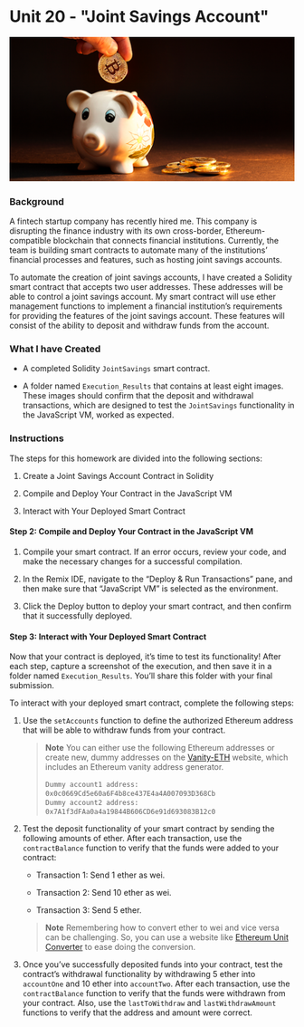 # Unit 20 - "Joint Savings Account"

![alt=“”](Images/20-5-challenge-image.png)

### Background

A fintech startup company has recently hired me. This company is disrupting the finance industry with its own cross-border, Ethereum-compatible blockchain that connects financial institutions. Currently, the team is building smart contracts to automate many of the institutions’ financial processes and features, such as hosting joint savings accounts.

To automate the creation of joint savings accounts, I have created a Solidity smart contract that accepts two user addresses. These addresses will be able to control a joint savings account. My smart contract will use ether management functions to implement a financial institution’s requirements for providing the features of the joint savings account. These features will consist of the ability to deposit and withdraw funds from the account.

### What I have Created

* A completed Solidity `JointSavings` smart contract.

* A folder named `Execution_Results` that contains at least eight images. These images should confirm that the deposit and withdrawal transactions, which are designed to test the `JointSavings` functionality in the JavaScript VM, worked as expected.

### Instructions

The steps for this homework are divided into the following sections:

1. Create a Joint Savings Account Contract in Solidity

2. Compile and Deploy Your Contract in the JavaScript VM

3. Interact with Your Deployed Smart Contract



#### Step 2: Compile and Deploy Your Contract in the JavaScript VM

1. Compile your smart contract. If an error occurs, review your code, and make the necessary changes for a successful compilation.

2. In the Remix IDE, navigate to the “Deploy & Run Transactions” pane, and then make sure that “JavaScript VM” is selected as the environment.

3. Click the Deploy button to deploy your smart contract, and then confirm that it successfully deployed.

#### Step 3: Interact with Your Deployed Smart Contract

Now that your contract is deployed, it’s time to test its functionality! After each step, capture a screenshot of the execution, and then save it in a folder named `Execution_Results`. You’ll share this folder with your final submission.

To interact with your deployed smart contract, complete the following steps:

1. Use the `setAccounts` function to define the authorized Ethereum address that will be able to withdraw funds from your contract.

     > **Note** You can either use the following Ethereum addresses or create new, dummy addresses on the [Vanity-ETH](https://vanity-eth.tk/) website, which includes an Ethereum vanity address generator.
    >
    > ```text
    > Dummy account1 address: 0x0c0669Cd5e60a6F4b8ce437E4a4A007093D368Cb
    > Dummy account2 address: 0x7A1f3dFAa0a4a19844B606CD6e91d693083B12c0
    > ```

2. Test the deposit functionality of your smart contract by sending the following amounts of ether. After each transaction, use the `contractBalance` function to verify that the funds were added to your contract:

    * Transaction 1: Send 1 ether as wei.

    * Transaction 2: Send 10 ether as wei.

    * Transaction 3: Send 5 ether.

    > **Note** Remembering how to convert ether to wei and vice versa can be challenging. So, you can use a website like [Ethereum Unit Converter](https://eth-converter.com/) to ease doing the conversion.

3. Once you’ve successfully deposited funds into your contract, test the contract’s withdrawal functionality by withdrawing 5 ether into `accountOne` and 10 ether into `accountTwo`. After each transaction, use the `contractBalance` function to verify that the funds were withdrawn from your contract. Also, use the `lastToWithdraw` and `lastWithdrawAmount` functions to verify that the address and amount were correct.

